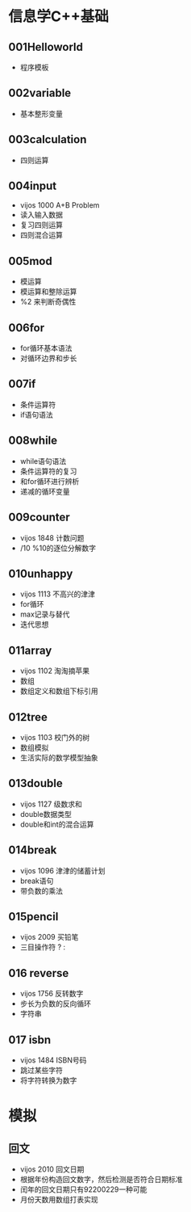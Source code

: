 # 信息学C++基础

## 001Helloworld
* 程序模板

## 002variable
* 基本整形变量

## 003calculation
* 四则运算

## 004input
* vijos 1000 A+B Problem
* 读入输入数据
* 复习四则运算
* 四则混合运算

## 005mod
* 模运算
* 模运算和整除运算
* %2 来判断奇偶性

## 006for
* for循环基本语法
* 对循环边界和步长

## 007if
* 条件运算符
* if语句语法

## 008while
* while语句语法
* 条件运算符的复习
* 和for循环进行辨析
* 递减的循环变量

## 009counter
* vijos 1848 计数问题
* /10 %10的逐位分解数字

## 010unhappy
* vijos 1113 不高兴的津津
* for循环
* max记录与替代
* 迭代思想

## 011array
* vijos 1102 淘淘摘苹果
* 数组
* 数组定义和数组下标引用

## 012tree
* vijos 1103 校门外的树
* 数组模拟
* 生活实际的数学模型抽象

## 013double
* vijos 1127 级数求和
* double数据类型
* double和int的混合运算

## 014break
* vijos 1096 津津的储蓄计划
* break语句
* 带负数的乘法

## 015pencil
* vijos 2009 买铅笔
* 三目操作符 ? :

## 016 reverse
* vijos 1756 反转数字
* 步长为负数的反向循环
* 字符串

## 017 isbn
* vijos 1484 ISBN号码
* 跳过某些字符
* 将字符转换为数字

# 模拟

## 回文
* vijos 2010 回文日期
* 根据年份构造回文数字，然后检测是否符合日期标准
* 闰年的回文日期只有92200229一种可能
* 月份天数用数组打表实现
